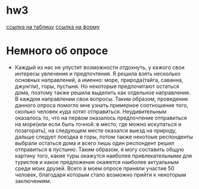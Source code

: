 # hw3
[ссылка на таблицу](https://docs.google.com/spreadsheets/d/1jxrj4_BnT6wyD77H7LI6Ov36uDwnU4rfav-hZtMnDUc/edit#gid=1914720797)
[ссылка на форму](https://docs.google.com/forms/d/e/1FAIpQLSfbFYdgvHFszF7yT0M1fYND16xAJKPctStElLX00MBbvSMVcw/viewform?usp=sf_link)
# Немного об опросе

- Каждый из нас не упустит возможности отдохнуть, у кажого свои интересы увлечения и предпочтения. Я решила взять несколько основных направлений, а именно: море, природа(тайга, саванна, джунгли), горы, пустыня. Но некоторые предпочитают остаться дома, поэтому также решила выделить как отдельное направление. В каждом направлении свои вопросы. Таким образом, проведение данного опроса помогло мне узнать примерное соотношение того, сколько человек куда хотят отправиться. Неудивительным оказалось то, что на первом оказалось предпочтение отправиться на море(или если быть точной: в место, где можно искупаться и позагорать), на следующем месте оказался выезд на природу, дальше следует поездка в горы, потом также некотоые респонденты выбрали остаться дома и всего лишь один респондент решил отправиться в пустыню. Таким образом, я могу составить общую картину того, какие туры окажутся наиболее привлекательными для туристов и какое предложение окажется наиболее актуальным среди моих друзей. Всего в моем опросе приняли участие 50 человек, благодаря которым стало возможно прийти к некоторым заключениям. 
